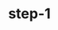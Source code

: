 ---
layout: post
title:  "step-1"
title_ch:  "步骤-1"
contentType: "technical"
video: assets/images/plant-video-1.mp4
---